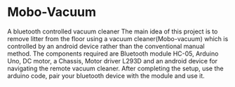 # Mobo-Vacuum
 A bluetooth controlled vacuum cleaner
The main idea of this project is to remove litter from the floor using a vacuum cleaner(Mobo-vacuum) which is controlled by an android device rather than the conventional manual method.
The components required are  Bluetooth module HC-05, Arduino Uno, DC motor, a Chassis, Motor driver L293D and an android device for navigating the remote vacuum cleaner.
After completing the setup, use the arduino code, pair your bluetooth device with the module and use it.
